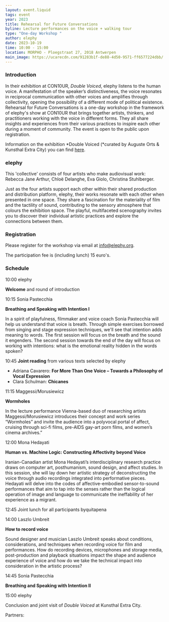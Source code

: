 ```yaml
---
layout: event.liquid
tags: event
year: 2023
title: Rehearsal for Future Conversations
byline: Lecture performances on the voice + walking tour
type: "One-day Workshop "
author: elephy
date: 2023-10-19
time: 10:00 - 15:00
location: MORPHO - Ploegstraat 27, 2018 Antwerpen
main_image: https://ucarecdn.com/91283b1f-de88-4d50-9571-ff6577224dbb/
---
```

### Introduction 

In their exhibition at CON10UR, *Double Voiced*, elephy listens to the human voice. A manifestation of the speaker’s distinctiveness, the voice resonates in reciprocal communication with other voices and amplifies through collectivity, opening the possibility of a different mode of political existence. Rehearsal for Future Conversations is a one-day workshop in the framework of elephy's show at CON10UR that brings together artists, thinkers, and practitioners working with the voice in different forms. They all share insights and experiences from their various practices to inspire each other during a moment of community. The event is open to the public upon registration.

Information on the exhibition *Double Voiced (*curated by Auguste Orts & Kunsthal Extra City) you can find [here](https://extracitykunsthal.org/en/exhibitions/double-voiced). 

### elephy 

This 'collective' consists of four artists who make audiovisual work: Rebecca Jane Arthur, Chloë Delanghe, Eva Giolo, Christina Stuhlberger. 

Just as the four artists support each other within their shared production and distribution platform, elephy, their works resonate with each other when presented in one space. They share a fascination for the materiality of film and the tactility of sound, contributing to the sensory atmosphere that colours the exhibition space. The playful, multifaceted scenography invites you to discover their individual artistic practices and explore the connections between them.



### Registration 

Please register for the workshop via email at info@elephy.org.

The participation fee is  (including lunch) 15 euro's. 

### Schedule 

10:00	elephy

**Welcome** and round of introduction

  

10:15	Sonia Pastecchia

**Breathing and Speaking with Intention I** 

In a spirit of playfulness, filmmaker and voice coach Sonia Pastecchia will help us understand that voice is breath. Through simple exercises borrowed from singing and stage expression techniques, we'll see that intention adds meaning to words. The first session will focus on the breath and the sound it engenders. The second session towards the end of the day will focus on working with intentions: what is the emotional reality hidden in the words spoken?

 

10:45    **Joint reading** from various texts selected by elephy

* Adriana Cavarero: **For More Than One Voice – Towards a Philosophy of Vocal Expression**
* Clara Schulman: **Chicanes**

 

11:15	Maggessi/Morusiewicz

**Wormholes**

In the lecture performance Vienna-based duo of researching artists Maggessi/Morusiewicz introduces their concept and work series “Wormholes” and invite the audience into a polyvocal portal of affect, cruising through sci-fi films, pre-AIDS gay-art porn films, and women’s cinema archives.”

 

12:00   Mona Hedayati

**Human vs. Machine Logic: Constructing Affectivity beyond Voice** 

Iranian-Canadian artist Mona Hedayati’s interdisciplinary research practice draws on computer art, posthumanism, sound design, and affect studies. In this session, she will lay down her artistic strategy of deconstructing the voice through audio recordings integrated into performative pieces. Hedayati will delve into the codes of affective-embodied sensor-to-sound performances that aim to tap into the senses rather than the logical operation of image and language to communicate the ineffability of her experience as a migrant.

 

12:45	Joint lunch for all participants byquitapena 



14:00	Laszlo Umbreit

**How to record voice**

Sound designer and musician Laszlo Umbreit speaks about conditions, considerations, and techniques when recording voice for film and performances. How do recording devices, microphones and storage media, post-production and playback situations impact the shape and audience experience of voice and how do we take the technical impact into consideration in the artistic process?



14:45	Sonia Pastecchia

**Breathing and Speaking with Intention II**

 

15:00	elephy

Conclusion and joint visit of *Double Voiced* at Kunsthal Extra City.



Partners: